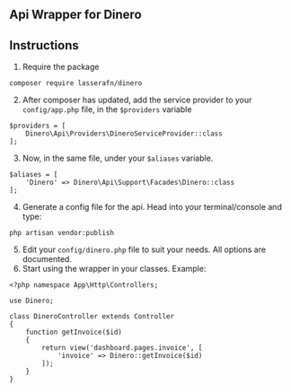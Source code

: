 ## Api Wrapper for Dinero

## Instructions

1. Require the package
```
composer require lasserafn/dinero
```
2. After composer has updated, add the service provider to your `config/app.php` file, in the `$providers` variable
```
$providers = [
	Dinero\Api\Providers\DineroServiceProvider::class
];
```
3. Now, in the same file, under your `$aliases` variable.
```
$aliases = [
	'Dinero' => Dinero\Api\Support\Facades\Dinero::class
];
```
4. Generate a config file for the api. Head into your terminal/console and type:
```
php artisan vendor:publish
```
5. Edit your `config/dinero.php` file to suit your needs. All options are documented.
6. Start using the wrapper in your classes. Example:
```
<?php namespace App\Http\Controllers;

use Dinero;

class DineroController extends Controller
{
	function getInvoice($id)
	{
		return view('dashboard.pages.invoice', [
			'invoice' => Dinero::getInvoice($id)
		]);
	}
}
```
